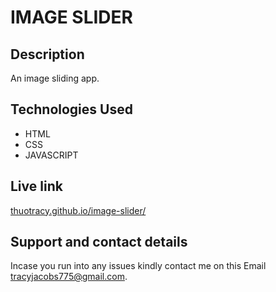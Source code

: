 # IMAGE SLIDER
## Description
An image sliding app.

## Technologies Used
* HTML
* CSS
* JAVASCRIPT

## Live link
[thuotracy.github.io/image-slider/](https://thuotracy.github.io/image-slider/)

## Support and contact details

Incase you run into any issues kindly contact me on this Email tracyjacobs775@gmail.com.
